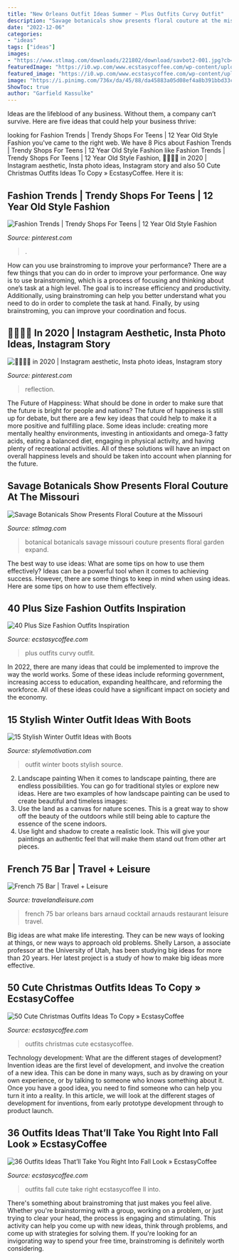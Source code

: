 ```yaml
---
title: "New Orleans Outfit Ideas Summer ~ Plus Outfits Curvy Outfit"
description: "Savage botanicals show presents floral couture at the missouri"
date: "2022-12-06"
categories:
- "ideas"
tags: ["ideas"]
images:
- "https://www.stlmag.com/downloads/221802/download/savbot2-001.jpg?cb=4db6b7dd0f15dd26edc2d685e83ffc22"
featuredImage: "https://i0.wp.com/www.ecstasycoffee.com/wp-content/uploads/2016/11/Cute-Outfits-For-Fall4.jpg?resize=600%2C899"
featured_image: "https://i0.wp.com/www.ecstasycoffee.com/wp-content/uploads/2016/11/Cute-Outfits-For-Fall4.jpg?resize=600%2C899"
image: "https://i.pinimg.com/736x/da/45/88/da45883a05d08ef4a8b391bbd33c9ba3.jpg"
ShowToc: true
author: "Garfield Kassulke"
---
```



Ideas are the lifeblood of any business. Without them, a company can’t survive. Here are five ideas that could help your business thrive:

	

		
looking for Fashion Trends | Trendy Shops For Teens | 12 Year Old Style Fashion you've came to the right web. We have 8 Pics about Fashion Trends | Trendy Shops For Teens | 12 Year Old Style Fashion like Fashion Trends | Trendy Shops For Teens | 12 Year Old Style Fashion, 💌👼🏻🏹 in 2020 | Instagram aesthetic, Insta photo ideas, Instagram story and also 50 Cute Christmas Outfits Ideas To Copy » EcstasyCoffee. Here it is:
		
    
## Fashion Trends | Trendy Shops For Teens | 12 Year Old Style Fashion

<img loading=lazy src="https://i.pinimg.com/736x/da/45/88/da45883a05d08ef4a8b391bbd33c9ba3.jpg" onerror="this.onerror=null;this.src='https://tse1.mm.bing.net/th?id=OIP.mPY2Uv0o3zq_WSV3220mmgHaMP&amp;pid=15.1';" alt="Fashion Trends | Trendy Shops For Teens | 12 Year Old Style Fashion">

_Source: pinterest.com_

>. 

	

How can you use brainstroming to improve your performance?
There are a few things that you can do in order to improve your performance. One way is to use brainstroming, which is a process of focusing and thinking about one’s task at a high level. The goal is to increase efficiency and productivity. Additionally, using brainstroming can help you better understand what you need to do in order to complete the task at hand. Finally, by using brainstroming, you can improve your coordination and focus.

    
## 💌👼🏻🏹 In 2020 | Instagram Aesthetic, Insta Photo Ideas, Instagram Story

<img loading=lazy src="https://i.pinimg.com/736x/6f/c6/bb/6fc6bbad84f1a2506691d8ee83d6242c.jpg" onerror="this.onerror=null;this.src='https://tse4.mm.bing.net/th?id=OIP.5Lx_5Hvt5p4dsdI43SFHqgHaNL&amp;pid=15.1';" alt="💌👼🏻🏹 in 2020 | Instagram aesthetic, Insta photo ideas, Instagram story">

_Source: pinterest.com_

>reflection. 

	

The Future of Happiness: What should be done in order to make sure that the future is bright for people and nations?
The future of happiness is still up for debate, but there are a few key ideas that could help to make it a more positive and fulfilling place. Some ideas include: creating more mentally healthy environments, investing in antioxidants and omega-3 fatty acids, eating a balanced diet, engaging in physical activity, and having plenty of recreational activities. All of these solutions will have an impact on overall happiness levels and should be taken into account when planning for the future.

    
## Savage Botanicals Show Presents Floral Couture At The Missouri

<img loading=lazy src="https://www.stlmag.com/downloads/221802/download/savbot2-001.jpg?cb=4db6b7dd0f15dd26edc2d685e83ffc22" onerror="this.onerror=null;this.src='https://tse2.mm.bing.net/th?id=OIP.my9TAwDA31WaliTx1G2EIAHaKf&amp;pid=15.1';" alt="Savage Botanicals Show Presents Floral Couture at the Missouri">

_Source: stlmag.com_

>botanical botanicals savage missouri couture presents floral garden expand. 

	

The best way to use ideas: What are some tips on how to use them effectively?
Ideas can be a powerful tool when it comes to achieving success. However, there are some things to keep in mind when using ideas. Here are some tips on how to use them effectively.

    
## 40 Plus Size Fashion Outfits Inspiration

<img loading=lazy src="https://www.ecstasycoffee.com/wp-content/uploads/2016/10/Curvy-Women-Fashion-Outfits-52-1.jpg" onerror="this.onerror=null;this.src='https://tse2.mm.bing.net/th?id=OIP.Wa1f_S9Y7NQpKfUh-Dnd2AHaLH&amp;pid=15.1';" alt="40 Plus Size Fashion Outfits Inspiration">

_Source: ecstasycoffee.com_

>plus outfits curvy outfit. 

	

In 2022, there are many ideas that could be implemented to improve the way the world works. Some of these ideas include reforming government, increasing access to education, expanding healthcare, and reforming the workforce. All of these ideas could have a significant impact on society and the economy.

    
## 15 Stylish Winter Outfit Ideas With Boots

<img loading=lazy src="https://www.stylemotivation.com/wp-content/uploads/2013/12/15-Stylish-Winter-Outfit-Ideas-with-Boots-9.jpg" onerror="this.onerror=null;this.src='https://tse2.mm.bing.net/th?id=OIP.IHaSKZ5FEosfSpbUZRF25gHaK3&amp;pid=15.1';" alt="15 Stylish Winter Outfit Ideas with Boots">

_Source: stylemotivation.com_

>outfit winter boots stylish source. 

	

2. Landscape painting
When it comes to landscape painting, there are endless possibilities. You can go for traditional styles or explore new ideas. Here are two examples of how landscape painting can be used to create beautiful and timeless images: 
2. Use the land as a canvas for nature scenes. This is a great way to show off the beauty of the outdoors while still being able to capture the essence of the scene indoors.
3. Use light and shadow to create a realistic look. This will give your paintings an authentic feel that will make them stand out from other art pieces.

    
## French 75 Bar | Travel + Leisure

<img loading=lazy src="http://cdn-image.travelandleisure.com/sites/default/files/styles/1600x1000/public/1461175383/french-75-bar-new-orleans-no0416.jpg?itok=oh7UqnPd" onerror="this.onerror=null;this.src='https://tse1.mm.bing.net/th?id=OIP.1sXJ4Pjkx08QcnbW_L-9ngHaEo&amp;pid=15.1';" alt="French 75 Bar | Travel + Leisure">

_Source: travelandleisure.com_

>french 75 bar orleans bars arnaud cocktail arnauds restaurant leisure travel. 

	

Big ideas are what make life interesting. They can be new ways of looking at things, or new ways to approach old problems. Shelly Larson, a associate professor at the University of Utah, has been studying big ideas for more than 20 years. Her latest project is a study of how to make big ideas more effective.

    
## 50 Cute Christmas Outfits Ideas To Copy » EcstasyCoffee

<img loading=lazy src="https://i2.wp.com/www.ecstasycoffee.com/wp-content/uploads/2016/10/Cute-Christmas-outfits-3.jpg" onerror="this.onerror=null;this.src='https://tse3.mm.bing.net/th?id=OIP.couU-CKWsDaHsnvgBJCESQHaK7&amp;pid=15.1';" alt="50 Cute Christmas Outfits Ideas To Copy » EcstasyCoffee">

_Source: ecstasycoffee.com_

>outfits christmas cute ecstasycoffee. 

	

Technology development: What are the different stages of development?
Invention ideas are the first level of development, and involve the creation of a new idea. This can be done in many ways, such as by drawing on your own experience, or by talking to someone who knows something about it. Once you have a good idea, you need to find someone who can help you turn it into a reality. In this article, we will look at the different stages of development for inventions, from early prototype development through to product launch.

    
## 36 Outfits Ideas That’ll Take You Right Into Fall Look » EcstasyCoffee

<img loading=lazy src="https://i0.wp.com/www.ecstasycoffee.com/wp-content/uploads/2016/11/Cute-Outfits-For-Fall4.jpg?resize=600%2C899" onerror="this.onerror=null;this.src='https://tse1.mm.bing.net/th?id=OIP.aQrveOTGbPw4_3ahATsbZAHaLG&amp;pid=15.1';" alt="36 Outfits Ideas That’ll Take You Right Into Fall Look » EcstasyCoffee">

_Source: ecstasycoffee.com_

>outfits fall cute take right ecstasycoffee ll into. 

	

There's something about brainstroming that just makes you feel alive. Whether you're brainstorming with a group, working on a problem, or just trying to clear your head, the process is engaging and stimulating. This activity can help you come up with new ideas, think through problems, and come up with strategies for solving them. If you're looking for an invigorating way to spend your free time, brainstroming is definitely worth considering.

